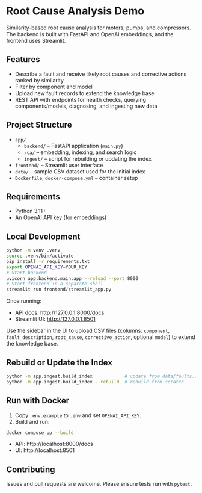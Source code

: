 # Root Cause Analysis Demo

Similarity-based root cause analysis for motors, pumps, and compressors. The backend is built with FastAPI and OpenAI embeddings, and the frontend uses Streamlit.

## Features
- Describe a fault and receive likely root causes and corrective actions ranked by similarity
- Filter by component and model
- Upload new fault records to extend the knowledge base
- REST API with endpoints for health checks, querying components/models, diagnosing, and ingesting new data

## Project Structure
- `app/`
  - `backend/` – FastAPI application (`main.py`)
  - `rca/` – embedding, indexing, and search logic
  - `ingest/` – script for rebuilding or updating the index
- `frontend/` – Streamlit user interface
- `data/` – sample CSV dataset used for the initial index
- `Dockerfile`, `docker-compose.yml` – container setup

## Requirements
- Python 3.11+
- An OpenAI API key (for embeddings)

## Local Development
```bash
python -m venv .venv
source .venv/bin/activate
pip install -r requirements.txt
export OPENAI_API_KEY=YOUR_KEY
# Start backend
uvicorn app.backend.main:app --reload --port 8000
# Start frontend in a separate shell
streamlit run frontend/streamlit_app.py
```

Once running:
- API docs: http://127.0.0.1:8000/docs
- Streamlit UI: http://127.0.0.1:8501

Use the sidebar in the UI to upload CSV files (columns: `component`, `fault_description`, `root_cause`, `corrective_action`, optional `model`) to extend the knowledge base.

## Rebuild or Update the Index
```bash
python -m app.ingest.build_index            # update from data/faults.csv
python -m app.ingest.build_index --rebuild  # rebuild from scratch
```

## Run with Docker
1. Copy `.env.example` to `.env` and set `OPENAI_API_KEY`.
2. Build and run:
```bash
docker compose up --build
```
- API: http://localhost:8000/docs
- UI:  http://localhost:8501

## Contributing
Issues and pull requests are welcome. Please ensure tests run with `pytest`.
